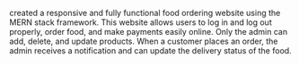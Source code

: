 created a responsive and fully functional food ordering website using the MERN stack framework. This website allows users to log in and log out properly, order food, and make payments easily online. Only the admin can add, delete, and update products. When a customer places an order, the admin receives a notification and can update the delivery status of the food.
